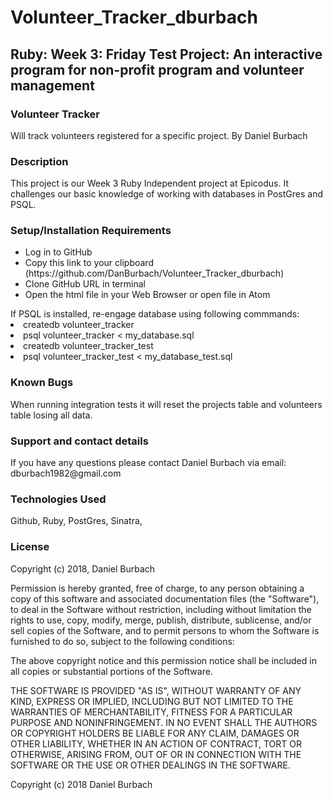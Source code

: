 <h1>Volunteer_Tracker_dburbach</h1>
<h2>Ruby: Week 3: Friday Test Project: An interactive program for non-profit program and volunteer management</h2>

<h3>Volunteer Tracker</h3>
Will track volunteers registered for a specific project.
By Daniel Burbach
  
<h3>Description</h3>
This project is our Week 3 Ruby Independent project at Epicodus. It challenges our basic knowledge of working with databases in PostGres and PSQL.

<h3>Setup/Installation Requirements</h3>
<ul>
<li>Log in to GitHub</li>
<li>Copy this link to your clipboard (https://github.com/DanBurbach/Volunteer_Tracker_dburbach)</li>
<li>Clone GitHub URL in terminal</li>
<li>Open the html file in your Web Browser or open file in Atom</li></ul>
If PSQL is installed, re-engage database using following commmands:
<li>createdb volunteer_tracker</li>
<li>psql volunteer_tracker < my_database.sql</li>
<li>createdb volunteer_tracker_test</li>
<li>psql volunteer_tracker_test < my_database_test.sql</li>


<h3>Known Bugs</h3>
When running integration tests it will reset the projects table and volunteers table losing all data.

<h3>Support and contact details</h3>
If you have any questions please contact Daniel Burbach via email: dburbach1982@gmail.com

<h3>Technologies Used</h3>
Github, Ruby, PostGres, Sinatra,

<h3>License</h3>
Copyright (c) 2018, Daniel Burbach

Permission is hereby granted, free of charge, to any person obtaining a copy of this software and associated documentation files (the "Software"), to deal in the Software without restriction, including without limitation the rights to use, copy, modify, merge, publish, distribute, sublicense, and/or sell copies of the Software, and to permit persons to whom the Software is furnished to do so, subject to the following conditions:

The above copyright notice and this permission notice shall be included in all copies or substantial portions of the Software.

THE SOFTWARE IS PROVIDED "AS IS", WITHOUT WARRANTY OF ANY KIND, EXPRESS OR IMPLIED, INCLUDING BUT NOT LIMITED TO THE WARRANTIES OF MERCHANTABILITY, FITNESS FOR A PARTICULAR PURPOSE AND NONINFRINGEMENT. IN NO EVENT SHALL THE AUTHORS OR COPYRIGHT HOLDERS BE LIABLE FOR ANY CLAIM, DAMAGES OR OTHER LIABILITY, WHETHER IN AN ACTION OF CONTRACT, TORT OR OTHERWISE, ARISING FROM, OUT OF OR IN CONNECTION WITH THE SOFTWARE OR THE USE OR OTHER DEALINGS IN THE SOFTWARE.

Copyright (c) 2018 Daniel Burbach
